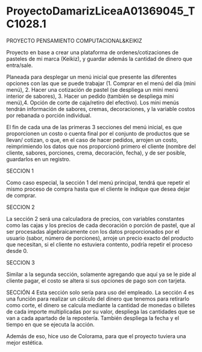 # ProyectoDamarizLiceaA01369045_TC1028.1

PROYECTO PENSAMIENTO COMPUTACIONAL&KEIKIZ

Proyecto en base a crear una plataforma de ordenes/cotizaciones de pasteles de mi marca (Keikiz), y guardar además la cantidad de dinero que entra/sale.

Planeada para desplegar un menú inicial que presente las diferentes opciones con las que se puede trabajar (1. Comprar en el menú del día (mini menú), 2. Hacer una cotización de pastel (se despliega un mini menú interior de sabores), 3. Hacer un pedido (también se despliega mini menú),4. Opción de corte de caja/retiro del efectivo).
Los mini menús tendrán información de sabores, cremas, decoraciones, y la variable costos por rebanada o porción individual. 

El fin de cada una de las primeras 3 secciones del menú inicial, es que proporcionen un costo o cuenta final por el conjunto de productos que se llevan/ cotizan, o que, en el caso de hacer pedidos, arrojen un costo, reimprimiendo los datos que nos proporcionó primero el cliente (nombre del cliente, sabores, porciones, crema, decoración, fecha), y de ser posible, guardarlos en un registro.

SECCION 1

Como caso especial, la sección 1 del menú principal, tendrá que repetir el mismo proceso de compra hasta que el cliente le indique que desea dejar de comprar.

SECCION 2

La sección 2 será una calculadora de precios, con variables constantes como las cajas y los precios de cada decoración o porción de pastel, que al ser procesadas algebraicamente con los datos proporcionados por el usuario (sabor, número de porciones), arroje un precio exacto del producto que necesitan, si el cliente no estuviera contento, podría repetir el proceso desde 0.

SECCION 3

Similar a la segunda sección, solamente agregando que aquí ya se le pide al cliente pagar, el costo se altera si sus opciones de pago son con tarjeta.

SECCIÓN 4
Esta sección solo sería para uso del empleado.
La sección 4 es una función para realizar un cálculo del dinero que tenemos para retirarlo como corte, el dinero se calcula mediante la cantidad de monedas o billetes de cada importe multiplicadas por su valor, despliega las cantidades que se van a cada apartado de la repostería. También despliega la fecha y el tiempo en que se ejecuta la acción.

Además de eso, hice uso de Colorama, para que el proyecto tuviera una mejor estética.
